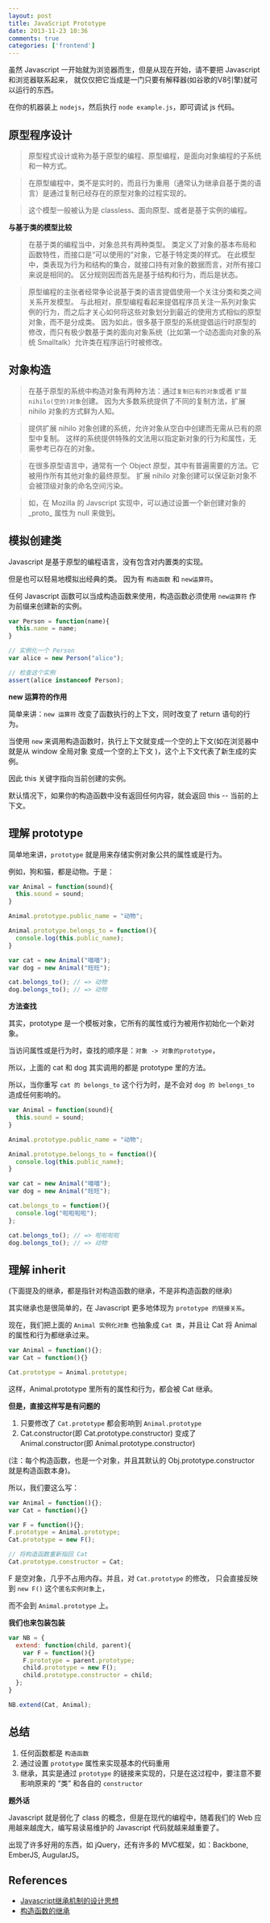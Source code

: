 ```yaml
---
layout: post
title: JavaScript Prototype
date: 2013-11-23 10:36
comments: true
categories: ['frontend']
---
```


虽然 Javascript 一开始就为浏览器而生，但是从现在开始，请不要把 Javascript 和浏览器联系起来，
就仅仅把它当成是一门只要有解释器(如谷歌的V8引擎)就可以运行的东西。

在你的机器装上 `nodejs`，然后执行 `node example.js`，即可调试 js 代码。

## 原型程序设计

> 原型程式设计或称为基于原型的编程、原型编程，是面向对象编程的子系统和一种方式。

> 在原型编程中，类不是实时的，而且行为重用（通常认为继承自基于类的语言）是通过复制已经存在的原型对象的过程实现的。

> 这个模型一般被认为是 classless、面向原型、或者是基于实例的编程。

__与基于类的模型比较__

> 在基于类的编程当中，对象总共有两种类型。
> 类定义了对象的基本布局和函数特性，而接口是“可以使用的”对象，它基于特定类的样式。
> 在此模型中，类表现为行为和结构的集合，就接口持有对象的数据而言，对所有接口来说是相同的。
> 区分规则因而首先是基于结构和行为，而后是状态。

> 原型编程的主张者经常争论说基于类的语言提倡使用一个关注分类和类之间关系开发模型。
> 与此相对，原型编程看起来提倡程序员关注一系列对象实例的行为，而之后才关心如何将这些对象划分到最近的使用方式相似的原型对象，而不是分成类。
> 因为如此，很多基于原型的系统提倡运行时原型的修改，而只有极少数基于类的面向对象系统（比如第一个动态面向对象的系统 Smalltalk）允许类在程序运行时被修改。

## 对象构造

> 在基于原型的系统中构造对象有两种方法：通过`复制已有的对象`或者 `扩展nihilo(空的)对象`创建。
> 因为大多数系统提供了不同的复制方法，扩展 nihilo 对象的方式鲜为人知。

> 提供扩展 nihilo 对象创建的系统，允许对象从空白中创建而无需从已有的原型中复制。
> 这样的系统提供特殊的文法用以指定新对象的行为和属性，无需参考已存在的对象。

> 在很多原型语言中，通常有一个 Object 原型，其中有普遍需要的方法。它被用作所有其他对象的最终原型。
> 扩展 nihilo 对象创建可以保证新对象不会被顶级对象的命名空间污染。

> 如，在 Mozilla 的 Javscript 实现中，可以通过设置一个新创建对象的 \_proto\_ 属性为 null 来做到。

## 模拟创建类

Javascript 是基于原型的编程语言，没有包含对内置类的实现。

但是也可以轻易地模拟出经典的类。 因为有 `构造函数` 和 `new运算符`。

任何 Javascript 函数可以当成构造函数来使用，构造函数必须使用 `new运算符` 作为前缀来创建新的实例。

```javascript
var Person = function(name){
  this.name = name;
}

// 实例化一个 Person
var alice = new Person("alice");

// 检查这个实例
assert(alice instanceof Person);
```

__new 运算符的作用__

简单来讲：`new 运算符` 改变了函数执行的上下文，同时改变了 return 语句的行为。

当使用 `new` 来调用构造函数时，执行上下文就变成一个空的上下文(如在浏览器中就是从 window 全局对象 变成一个空的上下文 )，这个上下文代表了新生成的实例。

因此 this 关键字指向当前创建的实例。

默认情况下，如果你的构造函数中没有返回任何内容，就会返回 this -- 当前的上下文。

## 理解 prototype

简单地来讲，`prototype` 就是用来存储实例对象公共的属性或是行为。

例如，狗和猫，都是动物。于是：

```javascript
var Animal = function(sound){
  this.sound = sound;
}

Animal.prototype.public_name = "动物";

Animal.prototype.belongs_to = function(){
  console.log(this.public_name);
}

var cat = new Animal("喵喵");
var dog = new Animal("旺旺");

cat.belongs_to(); // => 动物
dog.belongs_to(); // => 动物
```

__方法查找__

其实，prototype 是一个模板对象，它所有的属性或行为被用作初始化一个新对象。

当访问属性或是行为时，查找的顺序是：`对象 -> 对象的prototype`，

所以，上面的 cat 和 dog 其实调用的都是 prototype 里的方法。

所以，当你重写 `cat 的 belongs_to` 这个行为时，是不会对 `dog 的 belongs_to` 造成任何影响的。

```javascript
var Animal = function(sound){
  this.sound = sound;
}

Animal.prototype.public_name = "动物";

Animal.prototype.belongs_to = function(){
  console.log(this.public_name);
}

var cat = new Animal("喵喵");
var dog = new Animal("旺旺");

cat.belongs_to = function(){
  console.log("啦啦啦啦");
};

cat.belongs_to(); // => 啦啦啦啦
dog.belongs_to(); // => 动物
```

## 理解 inherit
  
(下面提及的继承，都是指针对构造函数的继承，不是非构造函数的继承)

其实继承也是很简单的，在 Javascript 更多地体现为 `prototype 的链接关系`。

现在，我们把上面的 `Animal 实例化对象` 也抽象成 `Cat 类`，并且让 Cat 将 Animal 的属性和行为都继承过来。

```javascript
var Animal = function(){};
var Cat = function(){}

Cat.prototype = Animal.prototype;
```

这样，Animal.prototype 里所有的属性和行为，都会被 Cat 继承。

__但是，直接这样写是有问题的__

1. 只要修改了 `Cat.prototype` 都会影响到 `Animal.prototype`
2. Cat.constructor(即 Cat.prototype.constructor) 变成了 Animal.constructor(即 Animal.prototype.constructor)

(注：每个构造函数，也是一个对象，并且其默认的 Obj.prototype.constructor 就是构造函数本身)。

所以，我们要这么写：

```javascript
var Animal = function(){};
var Cat = function(){}

var F = function(){};
F.prototype = Animal.prototype;
Cat.prototype = new F();

// 将构造函数重新指回 Cat
Cat.prototype.constructor = Cat;
```

F 是空对象，几乎不占用内存。并且，对 `Cat.prototype` 的修改， 只会直接反映到 `new F()` 这个`匿名实例对象`上，

而不会到 `Animal.prototype` 上。

__我们也来包装包装__

```javascript
var NB = {
  extend: function(child, parent){
    var F = function(){}
    F.prototype = parent.prototype;
    child.prototype = new F();
    child.prototype.constructor = child;
  };
}

NB.extend(Cat, Animal);
```

## 总结

1. 任何函数都是 `构造函数`
2. 通过设置 `prototype` 属性来实现基本的代码重用
3. 继承，其实是通过 `prototype` 的链接来实现的，只是在这过程中，要注意不要影响原来的 “类” 和各自的 `constructor `

__题外话__

Javascript 就是弱化了 class 的概念，但是在现代的编程中，随着我们的 Web 应用越来越庞大，编写易读易维护的 Javascript 代码就越来越重要了。

出现了许多好用的东西，如 jQuery，还有许多的 MVC框架，如：Backbone, EmberJS, AugularJS。


## References

- [Javascript继承机制的设计思想](http://www.ruanyifeng.com/blog/2011/06/designing_ideas_of_inheritance_mechanism_in_javascript.html)
- [构造函数的继承](http://www.ruanyifeng.com/blog/2010/05/object-oriented_javascript_inheritance.html)
